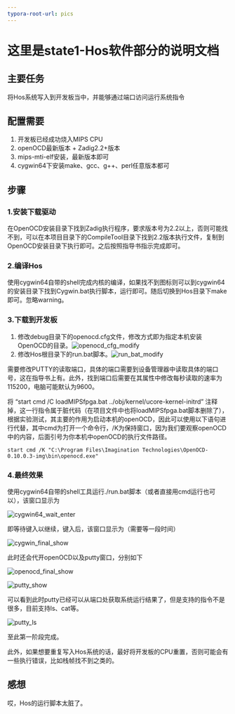 ```yaml
---
typora-root-url: pics
---
```


# 这里是state1-Hos软件部分的说明文档

## 主要任务

将Hos系统写入到开发板当中，并能够通过端口访问运行系统指令

## 配置需要

1. 开发板已经成功烧入MIPS CPU
2. openOCD最新版本 + Zadig2.2+版本
3. mips-mti-elf安装，最新版本即可
4. cygwin64下安装make、gcc、g++、perl任意版本都可

## 步骤

### 1.安装下载驱动

在OpenOCD安装目录下找到Zadig执行程序，要求版本号为2.2以上，否则可能找不到，可以在本项目目录下的CompileTool目录下找到2.2版本执行文件，复制到OpenOCD安装目录下执行即可。之后按照指导书指示完成即可。

### 2.编译Hos

使用cygwin64自带的shell完成内核的编译，如果找不到图标则可以到cygwin64的安装目录下找到Cygwin.bat执行脚本，运行即可。随后切换到Hos目录下make即可。忽略warning。

### 3.下载到开发板

1. 修改debug目录下的openocd.cfg文件，修改方式即为指定本机安装OpenOCD的目录。![openocd_cfg_modify](/openocd_cfg_modify.png)
2. 修改Hos根目录下的run.bat脚本。![run_bat_modify](/run_bat_modify.png)

需要修改PUTTY的读取端口，具体的端口需要到设备管理器中读取具体的端口号，这在指导书上有。此外，找到端口后需要在其属性中修改每秒读取的速率为115200，电脑可能默认为9600。

将 “start cmd /C loadMIPSfpga.bat ../obj/kernel/ucore-kernel-initrd” 注释掉，这一行指令属于脏代码（在项目文件中也将loadMIPSfpga.bat脚本删除了），根据实验测试，其主要的作用为启动本机的openOCD，因此可以使用以下语句进行代替，其中cmd为打开一个命令行，/K为保持窗口，因为我们要观察openOCD中的内容，后面引号为你本机中openOCD的执行文件路径。

```shell
start cmd /K "C:\Program Files\Imagination Technologies\OpenOCD-0.10.0.3-img\bin\openocd.exe"
```

### 4.最终效果

使用cygwin64自带的shell工具运行./run.bat脚本（或者直接用cmd运行也可以），该窗口显示为

![cygwin64_wait_enter](/cygwin64_wait_enter.png)

即等待键入以继续，键入后，该窗口显示为（需要等一段时间）

![cygwin_final_show](/cygwin_final_show.png)

此时还会代开openOCD以及putty窗口，分别如下

![openocd_final_show](/openocd_final_show.png)

![putty_show](/putty_show.png)

可以看到此时putty已经可以从端口处获取系统运行结果了，但是支持的指令不是很多，目前支持ls、cat等。

![putty_ls](/putty_ls.png)

至此第一阶段完成。

此外，如果想要重复写入Hos系统的话，最好将开发板的CPU重置，否则可能会有一些执行错误，比如栈帧找不到之类的。

## 感想

哎，Hos的运行脚本太脏了。

